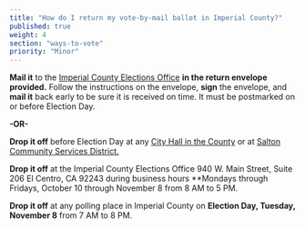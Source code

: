 ```yaml
---
title: "How do I return my vote-by-mail ballot in Imperial County?"
published: true
weight: 4
section: "ways-to-vote"
priority: "Minor"
---
```


**Mail it** to the [Imperial County Elections Office](#section-election-office-contact) **in the return envelope provided.** Follow the instructions on the envelope, **sign** the envelope, and **mail it** back early to be sure it is received on time. It must be postmarked on or before Election Day.  

  **-OR-**

**Drop it off** before Election Day at any [City Hall in the County](http://www.co.imperial.ca.us/) or at [Salton Community Services District.](http://www.saltoncsd.ca.gov/)  

**Drop it off** at the Imperial County Elections Office 940 W. Main Street, Suite 206 El Centro, CA 92243 during business hours **Mondays through Fridays, October 10 through November 8 from 8 AM to 5 PM.  

**Drop it off** at any polling place in Imperial County on **Election Day, Tuesday, November 8** from 7 AM to 8 PM.  
